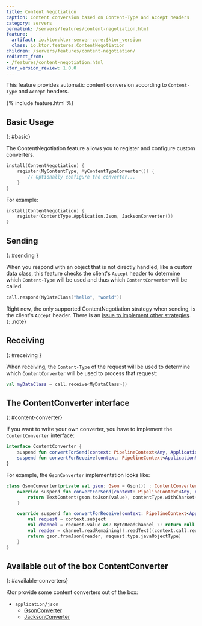 ```yaml
---
title: Content Negotiation
caption: Content conversion based on Content-Type and Accept headers
category: servers
permalink: /servers/features/content-negotiation.html
feature:
  artifact: io.ktor:ktor-server-core:$ktor_version
  class: io.ktor.features.ContentNegotiation
children: /servers/features/content-negotiation/
redirect_from:
- /features/content-negotiation.html
ktor_version_review: 1.0.0
---
```


This feature provides automatic content conversion according to `Content-Type` and `Accept` headers.

{% include feature.html %}

## Basic Usage
{: #basic}

The ContentNegotiation feature allows you to register and configure custom converters.

```kotlin
install(ContentNegotiation) {
    register(MyContentType, MyContentTypeConverter()) {
        // Optionally configure the converter...
    }
}
```

For example:

```kotlin
install(ContentNegotiation) {
    register(ContentType.Application.Json, JacksonConverter())
}
```

## Sending
{: #sending }

When you respond with an object that is not directly handled, like a custom data class,
this feature checks the client's `Accept` header to determine which `Content-Type` will be 
used and thus which `ContentConverter` will be called.

```kotlin
call.respond(MyDataClass("hello", "world"))
```

Right now, the only supported ContentNegotiation strategy when sending, is the
client's `Accept` header. There is an [issue to implement other strategies](https://github.com/ktorio/ktor/issues/357).
{: .note} 

## Receiving
{: #receiving }

When receiving, the `Content-Type` of the request will be used to determine
which `ContentConverter` will be used to process that request:

```kotlin
val myDataClass = call.receive<MyDataClass>()
```

## The ContentConverter interface
{: #content-converter}

If you want to write your own converter, you have to implement the `ContentConverter` interface:

```kotlin
interface ContentConverter {
    suspend fun convertForSend(context: PipelineContext<Any, ApplicationCall>, contentType: ContentType, value: Any): Any?
    suspend fun convertForReceive(context: PipelineContext<ApplicationReceiveRequest, ApplicationCall>): Any?
}
```

For example, the `GsonConverter` implementation looks like:

```kotlin
class GsonConverter(private val gson: Gson = Gson()) : ContentConverter {
    override suspend fun convertForSend(context: PipelineContext<Any, ApplicationCall>, contentType: ContentType, value: Any): Any? {
        return TextContent(gson.toJson(value), contentType.withCharset(context.call.suitableCharset()))
    }

    override suspend fun convertForReceive(context: PipelineContext<ApplicationReceiveRequest, ApplicationCall>): Any? {
        val request = context.subject
        val channel = request.value as? ByteReadChannel ?: return null
        val reader = channel.readRemaining().readText((context.call.request.contentCharset() ?: Charsets.UTF_8).newDecoder()).reader()
        return gson.fromJson(reader, request.type.javaObjectType)
    }
}
```

## Available out of the box ContentConverter
{: #available-converters}

Ktor provide some content converters out of the box:

* `application/json`
    * [GsonConverter](/servers/features/content-negotiation/gson.html)
    * [JacksonConverter](/servers/features/content-negotiation/jackson.html)